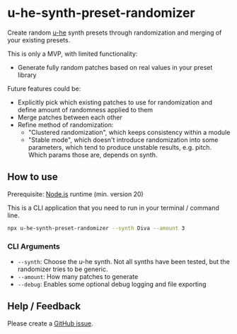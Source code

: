 # u-he-synth-preset-randomizer

Create random [u-he](https://u-he.com/) synth presets through randomization and merging of your existing presets.

This is only a MVP, with limited functionality:
* Generate fully random patches based on real values in your preset library

Future features could be:
* Explicitly pick which existing patches to use for randomization and define amount of randomness applied to them
* Merge patches between each other
* Refine method of randomization:
  * "Clustered randomization", which keeps consistency within a module
  * "Stable mode", which doesn't introduce randomization into some parameters, which tend to produce unstable results, e.g. pitch. Which params those are, depends on synth.

## How to use

Prerequisite: [Node.js](https://nodejs.org/en) runtime (min. version 20)

This is a CLI application that you need to run in your terminal / command line.

```bash
npx u-he-synth-preset-randomizer --synth Diva --amount 3
```

### CLI Arguments

* `--synth`: Choose the u-he synth. Not all synths have been tested, but the randomizer tries to be generic.
* `--amount`: How many patches to generate
* `--debug`: Enables some optional debug logging and file exporting

## Help / Feedback

Please create a [GitHub issue](https://github.com/Fannon/u-he-synth-preset-randomizer/issues).
